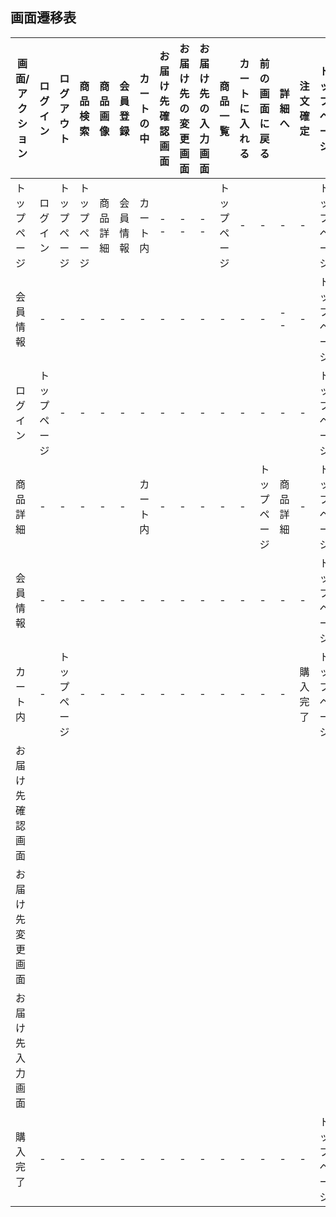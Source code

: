## 画面遷移表
|画面/アクション|ログイン|ログアウト|商品検索|商品画像|会員登録|カートの中|お届け先確認画面|お届け先の変更画面|お届け先の入力画面|商品一覧|カートに入れる|前の画面に戻る|詳細へ|注文確定|トップページ|
|--------------|-------|---------|--------|-------|-------|---------|-------|-------------|-------------|-----|--------|-----------|----------|----------|---------|
|トップページ|ログイン|トップページ|トップページ|商品詳細|会員情報|カート内|--|--|--|トップページ|-|-|-|-|トップページ|
|会員情報|-|-|-|-|-|-|-|-|-|-|-|-|--|-|トップページ|
|ログイン|トップページ|-|-|-|-|-|-|-|-|-|-|-|-|-|トップページ|
|商品詳細|-|-|-|-|-|カート内|-|-|-|-|-|トップページ|商品詳細|-|トップページ|
|会員情報|-|-|-|-|-|-|-|-|-|-|-|-|-|-|トップページ|
|カート内|-|トップページ|-|-|-|-|-|-|-|-|-|-|-|購入完了|トップページ|
|お届け先確認画面||||||||||||||||
|お届け先変更画面||||||||||||||||
|お届け先入力画面||||||||||||||||
|購入完了|-|-|-|-|-|-|-|-|-|-|-|-|-|-|トップページ|
